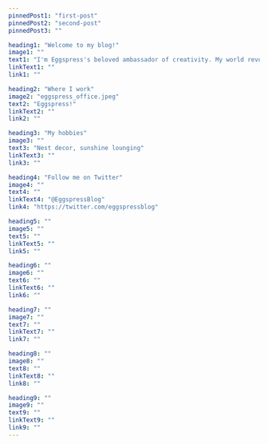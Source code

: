 ```yaml
---
pinnedPost1: "first-post"
pinnedPost2: "second-post"
pinnedPost3: ""

heading1: "Welcome to my blog!"
image1: ""
text1: "I'm Eggspress's beloved ambassador of creativity. My world revolves around bringing joy to the blogosphere through whimsical tales and creative adventures!"
linkText1: ""
link1: ""

heading2: "Where I work"
image2: "eggspress_office.jpeg"
text2: "Eggspress!"
linkText2: ""
link2: ""

heading3: "My hobbies"
image3: ""
text3: "Nest decor, sunshine lounging"
linkText3: ""
link3: ""

heading4: "Follow me on Twitter"
image4: ""
text4: ""
linkText4: "@EggspressBlog"
link4: "https://twitter.com/eggspressblog"

heading5: ""
image5: ""
text5: ""
linkText5: ""
link5: ""

heading6: ""
image6: ""
text6: ""
linkText6: ""
link6: ""

heading7: ""
image7: ""
text7: ""
linkText7: ""
link7: ""

heading8: ""
image8: ""
text8: ""
linkText8: ""
link8: ""

heading9: ""
image9: ""
text9: ""
linkText9: ""
link9: ""
---
```

